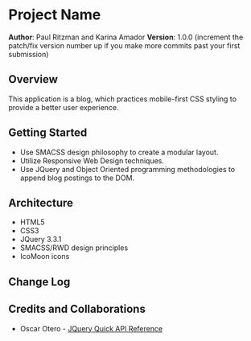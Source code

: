 # Project Name

**Author**: Paul Ritzman and Karina Amador
**Version**: 1.0.0 (increment the patch/fix version number up if you make more commits past your first submission)

## Overview
This application is a blog, which practices mobile-first CSS styling to provide a better user experience.

## Getting Started
* Use SMACSS design philosophy to create a modular layout.
* Utilize Responsive Web Design techniques.
* Use JQuery and Object Oriented programming methodologies to append blog postings to the DOM.

## Architecture
* HTML5
* CSS3
* JQuery 3.3.1
* SMACSS/RWD design principles
* IcoMoon icons

## Change Log
<!-- 05-09-2018 9:40am - Article constrcutor function working properly. -->

## Credits and Collaborations

* Oscar Otero - [JQuery Quick API Reference](https://oscarotero.com/jquery/)
